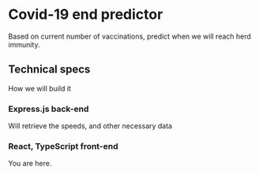 # Covid-19 end predictor 

Based on current number of vaccinations, predict when we will reach herd immunity. 

## Technical specs 
How we will build it 
### Express.js back-end 
Will retrieve the speeds, and other necessary data

### React, TypeScript front-end 
You are here.
